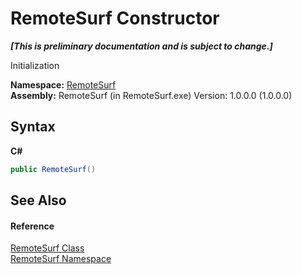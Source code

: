 # RemoteSurf Constructor 
 _**\[This is preliminary documentation and is subject to change.\]**_

Initialization

**Namespace:**&nbsp;<a href="Documentation.md">RemoteSurf</a><br />**Assembly:**&nbsp;RemoteSurf (in RemoteSurf.exe) Version: 1.0.0.0 (1.0.0.0)

## Syntax

**C#**<br />
``` C#
public RemoteSurf()
```


## See Also


#### Reference
<a href="Documentation.md">RemoteSurf Class</a><br /><a href="Documentation.md">RemoteSurf Namespace</a><br />